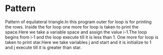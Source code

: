 # Pattern
Pattern of equilateral triangle.In this program outer for loop is for printing the rows.
Inside the for loop one more for loop is taken to print the space.Here we take a variable space and assign the value i-1.The  loop begins from i-1 and the loop execute till it is less than 1.
One more for loop is taken to print star.Here we take  variables j and start and it is initialize to 1 and j execute till it is greater than star.
 
